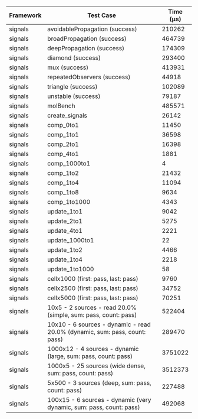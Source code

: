 | Framework | Test Case | Time (μs) |
| --- | --- | --- |
| signals | avoidablePropagation (success) | 210262 |
| signals | broadPropagation (success) | 464739 |
| signals | deepPropagation (success) | 174309 |
| signals | diamond (success) | 293400 |
| signals | mux (success) | 413931 |
| signals | repeatedObservers (success) | 44918 |
| signals | triangle (success) | 102089 |
| signals | unstable (success) | 79187 |
| signals | molBench | 485571 |
| signals | create_signals | 26142 |
| signals | comp_0to1 | 11450 |
| signals | comp_1to1 | 36598 |
| signals | comp_2to1 | 16398 |
| signals | comp_4to1 | 1881 |
| signals | comp_1000to1 | 4 |
| signals | comp_1to2 | 21432 |
| signals | comp_1to4 | 11094 |
| signals | comp_1to8 | 9634 |
| signals | comp_1to1000 | 4343 |
| signals | update_1to1 | 9042 |
| signals | update_2to1 | 5275 |
| signals | update_4to1 | 2221 |
| signals | update_1000to1 | 22 |
| signals | update_1to2 | 4466 |
| signals | update_1to4 | 2218 |
| signals | update_1to1000 | 58 |
| signals | cellx1000 (first: pass, last: pass) | 9760 |
| signals | cellx2500 (first: pass, last: pass) | 34752 |
| signals | cellx5000 (first: pass, last: pass) | 70251 |
| signals | 10x5 - 2 sources - read 20.0% (simple, sum: pass, count: pass) | 522404 |
| signals | 10x10 - 6 sources - dynamic - read 20.0% (dynamic, sum: pass, count: pass) | 289470 |
| signals | 1000x12 - 4 sources - dynamic (large, sum: pass, count: pass) | 3751022 |
| signals | 1000x5 - 25 sources (wide dense, sum: pass, count: pass) | 3512373 |
| signals | 5x500 - 3 sources (deep, sum: pass, count: pass) | 227488 |
| signals | 100x15 - 6 sources - dynamic (very dynamic, sum: pass, count: pass) | 492068 |
